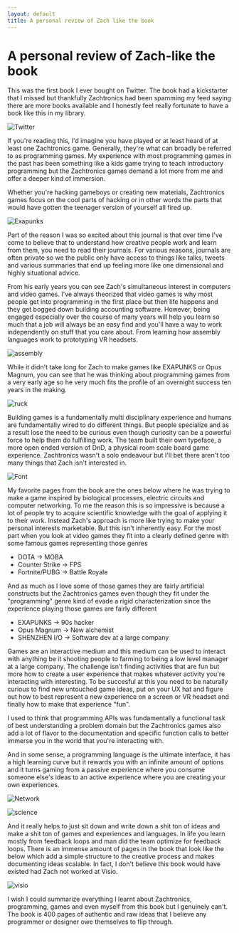 ```yaml
---
layout: default
title: A personal review of Zach like the book
---
```


# A personal review of Zach-like the book

This was the first book I ever bought on Twitter. The book had a kickstarter that I missed but thankfully Zachtronics had been spamming my feed saying there are more books available and I honestly feel really fortunate to have a book like this in my library.

![Twitter](/assets/images/2019-06-07-a-personal-review-of-zach-like-the-book-twitter.jpg)

If you're reading this, I'd imagine you have played or at least heard of at least one Zachtronics game. Generally, they're what can broadly be referred to as programming games. My experience with most programming games in the past has been something like a kids game trying to teach introductory programming but the Zachtronics games demand a lot more from me and offer a deeper kind of immersion.

Whether you're hacking gameboys or creating new materials, Zachtronics games focus on the cool parts of hacking or in other words the parts that would have gotten the teenager version of yourself all fired up.

![Exapunks](/assets/images/2019-06-07-a-personal-review-of-zach-like-the-book-exapunks.jpg)

Part of the reason I was so excited about this journal is that over time I've come to believe that to understand how creative people work and learn from them, you need to read their journals. For various reasons, journals are often private so we the public only have access to things like talks, tweets and various summaries that end up feeling more like one dimensional and highly situational advice.

From his early years you can see Zach's simultaneous interest in computers and video games. I've always theorized that video games is why most people get into programming in the first place but then life happens and they get bogged down building accounting software. However, being engaged especially over the course of many years will help you learn so much that a job will always be an easy find and you'll have a way to work independently on stuff that you care about. From learning how assembly languages work to prototyping VR headsets.

![assembly](/assets/images/2019-06-07-a-personal-review-of-zach-like-the-book-assembly.JPG)

While it didn't take long for Zach to make games like EXAPUNKS or Opus Magnum, you can see that he was thinking about programming games from a very early age so he very much fits the profile of an overnight success ten years in the making.

![ruck](/assets/images/2019-06-07-a-personal-review-of-zach-like-the-book-ruck.JPG)

Building games is a fundamentally multi disciplinary experience and humans are fundamentally wired to do different things. But people specialize and as a result lose the need to be curious even though curiosity can be a powerful force to help them do fulfilling work. The team built their own typeface, a more open ended version of DnD, a physical room scale board game experience. Zachtronics wasn't a solo endeavour but I'll bet there aren't too many things that Zach isn't interested in.

![Font](/assets/images/2019-06-07-a-personal-review-of-zach-like-the-book-font.JPG)


My favorite pages from the book are the ones below where he was trying to make a game inspired by biological processes, electric circuits and computer networking. To me the reason this is so impressive is because a lot of people try to acquire scientific knowledge with the goal of applying it to their work. Instead Zach's approach is more like trying to make your personal interests marketable. But this isn't inherently easy. For the most part when you look at video games they fit into a clearly defined genre with some famous games representing those genres
* DOTA -> MOBA
* Counter Strike -> FPS
* Fortnite/PUBG -> Battle Royale

And as much as I love some of those games they are fairly artificial constructs but the Zachtronics games even though they fit under the "programming" genre kind of evade a rigid characterization since the experience playing those games are fairly different
* EXAPUNKS -> 90s hacker
* Opus Magnum -> New alchemist
* SHENZHEN I/O -> Software dev at a large company

Games are an interactive medium and this medium can be used to interact with anything be it shooting people to farming to being a low level manager at a large company. The challenge isn't finding activities that are fun but more how to create a user experience that makes whatever activity you're interacting with interesting. To be succesful at this you need to be naturally curious to find new untouched game ideas, put on your UX hat and figure out how to best represent a new experience on a screen or VR headset and finally how to make that experience "fun".

I used to think that programming APIs was fundamentally a functional task of best understanding a problem domain but the Zachtronics games also add a lot of flavor to the documentation and specific function calls to better immerse you in the world that you're interacting with.

And in some sense, a programming language is the ultimate interface, it has a high learning curve but it rewards you with an infinite amount of options and it turns gaming from a passive experience where you consume someone else's ideas to an active experience where you are creating your own experiences.

![Network](/assets/images/2019-06-07-a-personal-review-of-zach-like-the-book-network.JPG)

![science](/assets/images/2019-06-07-a-personal-review-of-zach-like-the-book-science.JPG)

And it really helps to just sit down and write down a shit ton of ideas and make a shit ton of games and experiences and languages. In life you learn mostly from feedback loops and man did the team optimize for feedback loops. There is an immense amount of pages in the book that look like the below which add a simple structure to the creative process and makes documenting ideas scalable. In fact, I don't believe this book would have existed had Zach not worked at Visio.

![visio](/assets/images/2019-06-07-a-personal-review-of-zach-like-the-book-visio.JPG)


I wish I could summarize everything I learnt about Zachtronics, programming, games and even myself from this book but I genuinely can't. The book is 400 pages of authentic and raw ideas that I believe any programmer or designer owe themselves to flip through.